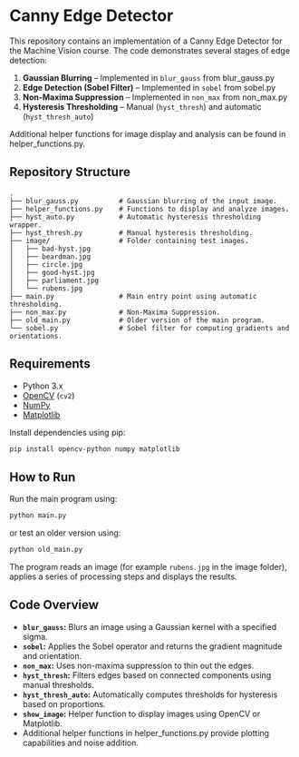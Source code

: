 # Canny Edge Detector

This repository contains an implementation of a Canny Edge Detector for the Machine Vision course. The code demonstrates several stages of edge detection:

1. **Gaussian Blurring** – Implemented in `blur_gauss` from blur_gauss.py
2. **Edge Detection (Sobel Filter)** – Implemented in `sobel` from sobel.py
3. **Non-Maxima Suppression** – Implemented in `non_max` from non_max.py
4. **Hysteresis Thresholding** – Manual (`hyst_thresh`) and automatic (`hyst_thresh_auto`)

Additional helper functions for image display and analysis can be found in helper_functions.py.

## Repository Structure

```
.
├── blur_gauss.py          # Gaussian blurring of the input image.
├── helper_functions.py    # Functions to display and analyze images.
├── hyst_auto.py           # Automatic hysteresis thresholding wrapper.
├── hyst_thresh.py         # Manual hysteresis thresholding.
├── image/                 # Folder containing test images.
│   ├── bad-hyst.jpg
│   ├── beardman.jpg
│   ├── circle.jpg
│   ├── good-hyst.jpg
│   ├── parliament.jpg
│   └── rubens.jpg
├── main.py                # Main entry point using automatic thresholding.
├── non_max.py             # Non-Maxima Suppression.
├── old_main.py            # Older version of the main program.
└── sobel.py               # Sobel filter for computing gradients and orientations.
```

## Requirements

- Python 3.x
- [OpenCV](https://opencv.org/) (`cv2`)
- [NumPy](https://numpy.org/)
- [Matplotlib](https://matplotlib.org/)

Install dependencies using pip:

```sh
pip install opencv-python numpy matplotlib
```

## How to Run

Run the main program using:

```sh
python main.py
```

or test an older version using:

```sh
python old_main.py
```

The program reads an image (for example `rubens.jpg` in the image folder), applies a series of processing steps and displays the results.

## Code Overview

- **`blur_gauss`:** Blurs an image using a Gaussian kernel with a specified sigma.
- **`sobel`:** Applies the Sobel operator and returns the gradient magnitude and orientation.
- **`non_max`:** Uses non-maxima suppression to thin out the edges.
- **`hyst_thresh`:** Filters edges based on connected components using manual thresholds.
- **`hyst_thresh_auto`:** Automatically computes thresholds for hysteresis based on proportions.
- **`show_image`:** Helper function to display images using OpenCV or Matplotlib.
- Additional helper functions in helper_functions.py provide plotting capabilities and noise addition.